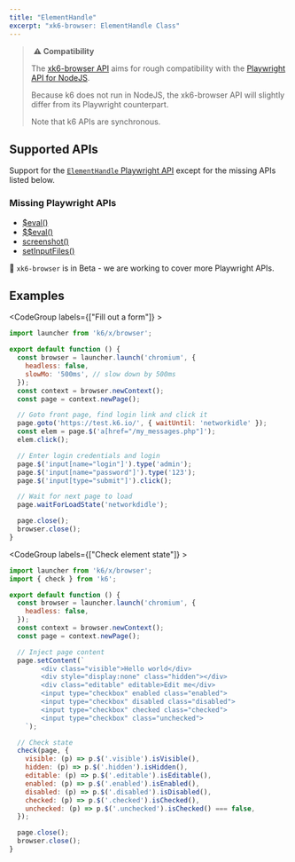 ```yaml
---
title: "ElementHandle"
excerpt: "xk6-browser: ElementHandle Class"
---
```


> ️ **️⚠️ Compatibility**
> 
> The [xk6-browser API](/javascript-api/k6-x-browser/) aims for rough compatibility with the [Playwright API for NodeJS](https://playwright.dev/docs/api/class-playwright). 
> 
> Because k6 does not run in NodeJS, the xk6-browser API will slightly differ from its Playwright counterpart.
> 
> Note that k6 APIs are synchronous.


## Supported APIs

Support for the [`ElementHandle` Playwright API](https://playwright.dev/docs/api/class-elementhandle) except for the missing APIs listed below.

### Missing Playwright APIs

<Glossary>

- [$eval()](https://playwright.dev/docs/api/class-elementhandle#element-handle-eval-on-selector)
- [$$eval()](https://playwright.dev/docs/api/class-elementhandle#element-handle-eval-on-selector-all)
- [screenshot()](https://playwright.dev/docs/api/class-elementhandle#element-handle-screenshot)
- [setInputFiles()](https://playwright.dev/docs/api/class-elementhandle#element-handle-set-input-files)

</Glossary>

🚧 `xk6-browser` is in Beta - we are working to cover more Playwright APIs.

## Examples

<CodeGroup labels={["Fill out a form"]} >

```javascript
import launcher from 'k6/x/browser';

export default function () {
  const browser = launcher.launch('chromium', {
    headless: false,
    slowMo: '500ms', // slow down by 500ms
  });
  const context = browser.newContext();
  const page = context.newPage();

  // Goto front page, find login link and click it
  page.goto('https://test.k6.io/', { waitUntil: 'networkidle' });
  const elem = page.$('a[href="/my_messages.php"]');
  elem.click();

  // Enter login credentials and login
  page.$('input[name="login"]').type('admin');
  page.$('input[name="password"]').type('123');
  page.$('input[type="submit"]').click();

  // Wait for next page to load
  page.waitForLoadState('networkdidle');

  page.close();
  browser.close();
}
```

</CodeGroup>

<CodeGroup labels={["Check element state"]} >

```javascript
import launcher from 'k6/x/browser';
import { check } from 'k6';

export default function () {
  const browser = launcher.launch('chromium', {
    headless: false,
  });
  const context = browser.newContext();
  const page = context.newPage();

  // Inject page content
  page.setContent(`
        <div class="visible">Hello world</div>
        <div style="display:none" class="hidden"></div>
        <div class="editable" editable>Edit me</div>
        <input type="checkbox" enabled class="enabled">
        <input type="checkbox" disabled class="disabled">
        <input type="checkbox" checked class="checked">
        <input type="checkbox" class="unchecked">
    `);

  // Check state
  check(page, {
    visible: (p) => p.$('.visible').isVisible(),
    hidden: (p) => p.$('.hidden').isHidden(),
    editable: (p) => p.$('.editable').isEditable(),
    enabled: (p) => p.$('.enabled').isEnabled(),
    disabled: (p) => p.$('.disabled').isDisabled(),
    checked: (p) => p.$('.checked').isChecked(),
    unchecked: (p) => p.$('.unchecked').isChecked() === false,
  });

  page.close();
  browser.close();
}
```

</CodeGroup>